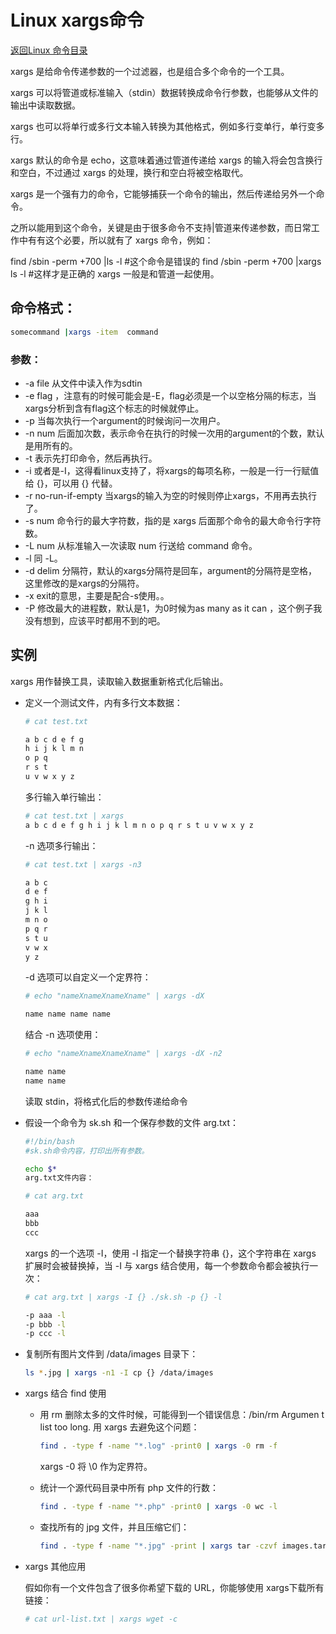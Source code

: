 # Linux xargs命令
[返回Linux 命令目录](11.Linux命令大全.md)

xargs 是给命令传递参数的一个过滤器，也是组合多个命令的一个工具。

xargs 可以将管道或标准输入（stdin）数据转换成命令行参数，也能够从文件的输出中读取数据。

xargs 也可以将单行或多行文本输入转换为其他格式，例如多行变单行，单行变多行。

xargs 默认的命令是 echo，这意味着通过管道传递给 xargs 的输入将会包含换行和空白，不过通过 xargs 的处理，换行和空白将被空格取代。

xargs 是一个强有力的命令，它能够捕获一个命令的输出，然后传递给另外一个命令。

之所以能用到这个命令，关键是由于很多命令不支持|管道来传递参数，而日常工作中有有这个必要，所以就有了 xargs 命令，例如：

find /sbin -perm +700 |ls -l       #这个命令是错误的
find /sbin -perm +700 |xargs ls -l   #这样才是正确的
xargs 一般是和管道一起使用。

## 命令格式：
```bash
somecommand |xargs -item  command
```

### 参数：

* -a file 从文件中读入作为sdtin
* -e flag ，注意有的时候可能会是-E，flag必须是一个以空格分隔的标志，当xargs分析到含有flag这个标志的时候就停止。
* -p 当每次执行一个argument的时候询问一次用户。
* -n num 后面加次数，表示命令在执行的时候一次用的argument的个数，默认是用所有的。
* -t 表示先打印命令，然后再执行。
* -i 或者是-I，这得看linux支持了，将xargs的每项名称，一般是一行一行赋值给 {}，可以用 {} 代替。
* -r no-run-if-empty 当xargs的输入为空的时候则停止xargs，不用再去执行了。
* -s num 命令行的最大字符数，指的是 xargs 后面那个命令的最大命令行字符数。
* -L num 从标准输入一次读取 num 行送给 command 命令。
* -l 同 -L。
* -d delim 分隔符，默认的xargs分隔符是回车，argument的分隔符是空格，这里修改的是xargs的分隔符。
* -x exit的意思，主要是配合-s使用。。
* -P 修改最大的进程数，默认是1，为0时候为as many as it can ，这个例子我没有想到，应该平时都用不到的吧。

## 实例
xargs 用作替换工具，读取输入数据重新格式化后输出。

* 定义一个测试文件，内有多行文本数据：
    ```bash
    # cat test.txt

    a b c d e f g
    h i j k l m n
    o p q
    r s t
    u v w x y z
    ```
    多行输入单行输出：
    ```bash
    # cat test.txt | xargs
    a b c d e f g h i j k l m n o p q r s t u v w x y z
    ```
    -n 选项多行输出：
    ```bash
    # cat test.txt | xargs -n3

    a b c
    d e f
    g h i
    j k l
    m n o
    p q r
    s t u
    v w x
    y z
    ```
    -d 选项可以自定义一个定界符：
    ```bash
    # echo "nameXnameXnameXname" | xargs -dX

    name name name name
    ```
    结合 -n 选项使用：
    ```bash
    # echo "nameXnameXnameXname" | xargs -dX -n2

    name name
    name name
    ```
    读取 stdin，将格式化后的参数传递给命令

* 假设一个命令为 sk.sh 和一个保存参数的文件 arg.txt：
    ```bash
    #!/bin/bash
    #sk.sh命令内容，打印出所有参数。

    echo $*
    arg.txt文件内容：

    # cat arg.txt

    aaa
    bbb
    ccc
    ```
    xargs 的一个选项 -I，使用 -I 指定一个替换字符串 {}，这个字符串在 xargs 扩展时会被替换掉，当 -I 与 xargs 结合使用，每一个参数命令都会被执行一次：
    ```bash
    # cat arg.txt | xargs -I {} ./sk.sh -p {} -l

    -p aaa -l
    -p bbb -l
    -p ccc -l
    ```

* 复制所有图片文件到 /data/images 目录下：
    ```bash
    ls *.jpg | xargs -n1 -I cp {} /data/images
    ```

* xargs 结合 find 使用

    * 用 rm 删除太多的文件时候，可能得到一个错误信息：/bin/rm Argumen t list too long. 用 xargs 去避免这个问题：
        ```bash
        find . -type f -name "*.log" -print0 | xargs -0 rm -f
        ```
        xargs -0 将 \0 作为定界符。

    * 统计一个源代码目录中所有 php 文件的行数：
        ```bash
        find . -type f -name "*.php" -print0 | xargs -0 wc -l
        ```

    * 查找所有的 jpg 文件，并且压缩它们：
        ```bash
        find . -type f -name "*.jpg" -print | xargs tar -czvf images.tar.gz
        ```

* xargs 其他应用

    假如你有一个文件包含了很多你希望下载的 URL，你能够使用 xargs下载所有链接：
    ```bash
    # cat url-list.txt | xargs wget -c
    ```